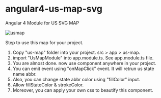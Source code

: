 # angular4-us-map-svg
Angular 4 Module for US SVG MAP

![usmap](https://user-images.githubusercontent.com/17896904/28911043-c754c656-784c-11e7-9f2a-47f7304b6811.png)

Step to use this map for your project.

1. Copy "us-map" folder into your project. src > app > us-map.
2. import "UsMapModule" into app.module.ts. See app.module.ts file.
3. You are almost done. now use <us-map> component anywhere in your project.
4. You can emit event using "onMapClick" event. It will retrun us state name abbr.
5. Also, you can change state abbr color using "fillColor" input.
6. Allow fillStateColor & strokeColor.
7. Moreover, you can apply your own css to beautify this component.
